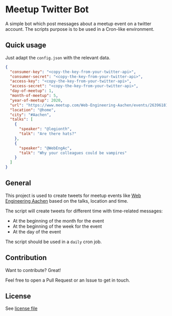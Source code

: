# Meetup Twitter Bot

A simple bot which post messages about a meetup event on a twitter account.
The scripts purpose is to be used in a Cron-like environment.

## Quick usage 

Just adapt the `config.json` with the relevant data.

```json
{
  "consumer-key": "<copy-the-key-from-your-twitter-api>",
  "consumer-secret": "<copy-the-key-from-your-twitter-api>",
  "access-key": "<copy-the-key-from-your-twitter-api>",
  "access-secret": "<copy-the-key-from-your-twitter-api>",
  "day-of-meetup": 1,
  "month-of-meetup": 5,
  "year-of-meetup": 2020,
  "url": "https://www.meetup.com/Web-Engineering-Aachen/events/263961813/",
  "location": "@home",
  "city": "#Aachen",
  "talks": [
    {
      "speaker": "@legionth",
      "talk": "Are there hats?"
    },
    {
      "speaker": "@WebEngAc",
      "talk": "Why your colleagues could be vampires"
    }
  ]
}
```


## General

This project is used to create tweets for meetup events like
[Web Engineering Aachen](https://www.meetup.com/Web-Engineering-Aachen/)
based on the talks, location and time.

The script will create tweets for different time with time-related messages:

* At the beginning of the month for the event
* At the beginning of the week for the event
* At the day of the event

The script should be used in a `daily` cron job.


## Contribution

Want to contribute? Great!

Feel free to open a Pull Request or an Issue to get in touch.

## License

See [license file](/LICENSE)